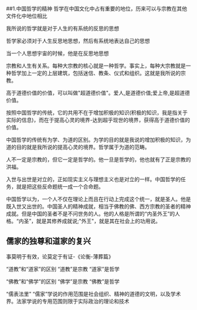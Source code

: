 ##1.中国哲学的精神
哲学在中国文化中占有重要的地位，历来可以与宗教在其他文件化中地位相比

我所说的哲学就是对于人生的有系统的反思的思想

哲学家必须对于人生反思地思想，然后有系统地表达自己的思想

当一个人思想宇宙的时候，他是在反思地思想


宗教和人生有关系。每种大宗教的核心就是一种哲学。事实上，每种大宗教就是一种哲学加上一定的上层建筑，包括迷信、教条、仪式和组织。这就是我所说的宗教。

高于道德价值的价值，可以叫做"超道德价值"。爱人,是道德价值;爱上帝,是超道德价值。

按照中国哲学的传统，它的共用不在于增加积极的知识(积极的知识，我是指关于实际的信息)，而在于提高心灵的境界-达到超乎现世的境界，获得高于道德价值的价值。

中国哲学的传统有为学、为道的区别。为学的目的就是我说的增加积极的知识，为道的目的就是我所说的提高心灵的境界。哲学属于为道的范畴。

人不一定是宗教的，但它一定是哲学的。他一旦是哲学的，他也就有了正是宗教的洪福。

入世与出世是对立的，正如现实主义与理想主义也是对立的一样。中国哲学的任务，就是把这些反命题统一成一个合命题。

中国哲学以为，一个人不仅在理论上而且在行动上完成这个统一，就是圣人。他是既入世又出世的。中国圣人的精神成就，相当于佛教的佛、西方宗教的圣者的精神成就。但是中国的圣者不是不问世务的人。他的人格是所谓的“内圣外王”的人格。“内圣”，就是其修养成就说;"外王"，就是其在社会上的功用说。
## 儒家的独尊和道家的复兴
事莫明于有效，论莫定于有证-《论衡-薄葬篇》

“道教”和“道家”的区别
“道教”是宗教
“道家”是哲学

“佛教”和“佛学”的区别
“佛学”是宗教
“佛教”是哲学

“儒表法里”
“儒家”学说的作用范围是社会组织、精神的道德的文明，以及学术界。法家学说的专用范围则限于实际政治的理论和技术

